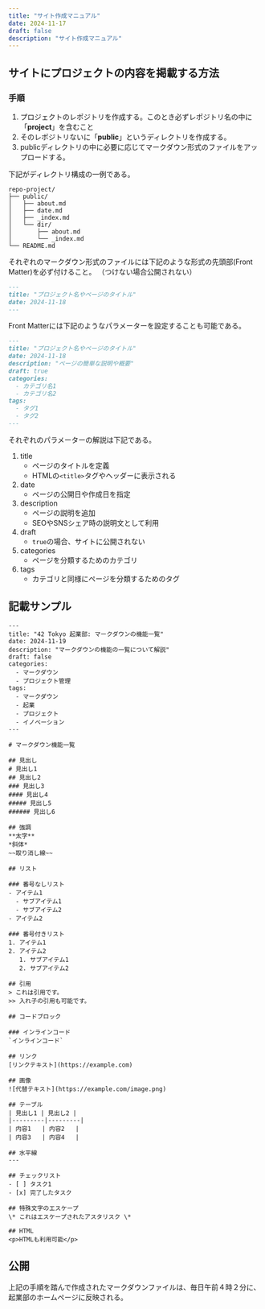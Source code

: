 ```yaml
---
title: "サイト作成マニュアル"
date: 2024-11-17
draft: false
description: "サイト作成マニュアル"
---
```


## サイトにプロジェクトの内容を掲載する方法

### 手順

1. プロジェクトのレポジトリを作成する。このとき必ずレポジトリ名の中に「**project**」を含むこと
2. そのレポジトリないに「**public**」というディレクトリを作成する。
3. publicディレクトリの中に必要に応じてマークダウン形式のファイルをアップロードする。

下記がディレクトリ構成の一例である。

```shell
repo-project/
├── public/
│   ├── about.md
│   ├── date.md
│   ├── _index.md
│   └── dir/
│       ├── about.md
│       └── _index.md
└── README.md
```

それぞれのマークダウン形式のファイルには下記のような形式の先頭部(Front Matter)を必ず付けること。
（つけない場合公開されない）

```markdown
---
title: "プロジェクト名やページのタイトル"
date: 2024-11-18
---
```

Front Matterには下記のようなパラメーターを設定することも可能である。

```markdown
---
title: "プロジェクト名やページのタイトル"
date: 2024-11-18
description: "ページの簡単な説明や概要"
draft: true
categories:
  - カテゴリ名1
  - カテゴリ名2
tags:
  - タグ1
  - タグ2
---
```

それぞれのパラメーターの解説は下記である。

1. title
   - ページのタイトルを定義
   - HTMLの`<title>`タグやヘッダーに表示される
2. date
   - ページの公開日や作成日を指定
3. description
   - ページの説明を追加
   - SEOやSNSシェア時の説明文として利用
4. draft
   - `true`の場合、サイトに公開されない
5. categories
   - ページを分類するためのカテゴリ
6. tags
   - カテゴリと同様にページを分類するためのタグ

## 記載サンプル

```
---
title: "42 Tokyo 起業部: マークダウンの機能一覧"
date: 2024-11-19
description: "マークダウンの機能の一覧について解説"
draft: false
categories:
  - マークダウン
  - プロジェクト管理
tags:
  - マークダウン
  - 起業
  - プロジェクト
  - イノベーション
---

# マークダウン機能一覧

## 見出し
# 見出し1
## 見出し2
### 見出し3
#### 見出し4
##### 見出し5
###### 見出し6

## 強調
**太字**
*斜体*
~~取り消し線~~

## リスト

### 番号なしリスト
- アイテム1
  - サブアイテム1
  - サブアイテム2
- アイテム2

### 番号付きリスト
1. アイテム1
2. アイテム2
   1. サブアイテム1
   2. サブアイテム2

## 引用
> これは引用です。
>> 入れ子の引用も可能です。

## コードブロック

### インラインコード
`インラインコード`

## リンク
[リンクテキスト](https://example.com)

## 画像
![代替テキスト](https://example.com/image.png)

## テーブル
| 見出し1 | 見出し2 |
|---------|---------|
| 内容1   | 内容2   |
| 内容3   | 内容4   |

## 水平線
---

## チェックリスト
- [ ] タスク1
- [x] 完了したタスク

## 特殊文字のエスケープ
\* これはエスケープされたアスタリスク \*

## HTML
<p>HTMLも利用可能</p>
```

## 公開

上記の手順を踏んで作成されたマークダウンファイルは、毎日午前４時２分に、起業部のホームページに反映される。
